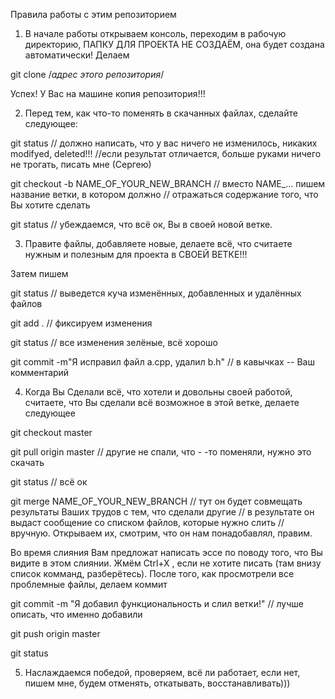 Правила работы с этим репозиторием

1. В начале работы открываем консоль, переходим в рабочую директорию, 
  ПАПКУ ДЛЯ ПРОЕКТА НЕ СОЗДАЁМ, она будет создана автоматически! Делаем

  git clone /*адрес этого репозитория*/
  
  Успех! У Вас на машине копия репозитория!!!
  
2. Перед тем, как что-то поменять в скачанных файлах, сделайте следующее:
 
  git status 
  // должно написать, что у вас ничего не изменилось, никаких modifyed, deleted!!!
  //если результат отличается, больше руками ничего не трогать, писать мне (Сергею)
  
  git checkout -b NAME_OF_YOUR_NEW_BRANCH 
  // вместо NAME_... пишем название ветки, в котором должно
  // отражаться содержание того, что Вы хотите сделать
                                          
  git status // убеждаемся, что всё ок, Вы в своей новой ветке.
  
3. Правите файлы, добавляете новые, делаете всё, что считаете нужным и полезным для проекта в СВОЕЙ ВЕТКЕ!!!

 Затем пишем
 
  git status 
  // выведется куча изменённых, добавленных и удалённых файлов
  
  git add . 
  // фиксируем изменения
  
  git status 
  // все изменения зелёные, всё хорошо
  
  git commit -m"Я исправил файл a.cpp, удалил b.h" 
  // в кавычках -- Ваш комментарий
  
4. Когда Вы Сделали всё, что хотели и довольны своей работой, считаете,
что Вы сделали всё возможное в этой ветке, делаете следующее
  
  git checkout master
  
  git pull origin master 
  // другие не спали, что - -то поменяли, нужно это скачать
  
  git status 
  // всё ок
  
  git merge NAME_OF_YOUR_NEW_BRANCH 
  // тут он будет совмещать результаты Ваших трудов с тем, что сделали другие
  // в результате он выдаст сообщение со списком файлов, которые нужно слить
  // вручную. Открываем их, смотрим, что он нам понадобавлял, правим.

  Во время слияния Вам предложат написать эссе по поводу того, что Вы видите в этом слиянии.
  Жмём Ctrl+X , если не хотите писать (там внизу список комманд, разберётесь).
  После того, как просмотрели все проблемные файлы, делаем коммит
  
  git commit -m "Я добавил функциональность и слил ветки!" 
  // лучше описать, что именно добавили
  
  git push origin master
  
  git status
  
5. Наслаждаемся победой, проверяем, всё ли работает, если нет,
   пишем мне, будем отменять, откатывать, восстанавливать)))
